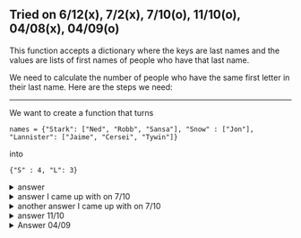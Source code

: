 Tried on 6/12(x), 7/2(x), 7/10(o), 11/10(o), 04/08(x), 04/09(o)
---

This function accepts a dictionary where the keys are last names and the values are lists of first names of people who have that last name. 

We need to calculate the number of people who have the same first letter in their last name. Here are the steps we need:

---

We want to create a function that turns
```
names = {"Stark": ["Ned", "Robb", "Sansa"], "Snow" : ["Jon"], "Lannister": ["Jaime", "Cersei", "Tywin"]}
```
into
```
{"S" : 4, "L": 3}
```



<details>
  <summary>answer</summary>
  
  ```py
  def count(dic):
      
      #we need to create an empty dictionary
      emp = {}
      
      for key in dic.keys():
          if key[0] not in emp.keys():
              emp[key[0]] = 0
          emp[key[0]] += len(dic[key])
      return emp
  
  ```
</details>

<details>
  <summary>answer I came up with on 7/10</summary>
  
  ```py
  def count(s):
      dic = {}
      for key,value in s.items():
          dic.setdefault(key[0],0)
          if key[0] in dic:
              dic[key[0]] += len(value)

      return dic
  ```
</details>

<details>
  <summary>another answer I came up with on 7/10</summary>
  
  ```py
  def count(s):
      dic = {}
      for key,value in s.items():
          if key[0] not in dic:
              dic.setdefault(key[0],len(value))
          else:
              dic[key[0]] += len(value)
      return dic
  ```
</details>

<details>
  <summary>answer 11/10</summary>
  
  ```py
  names = {"Stark": ["Ned", "Robb", "Sansa"], "Snow" : ["Jon"], "Lannister": ["Jaime", "Cersei", "Tywin"]}

  def count(s):
      dict1 = {}

      for k,v in s.items():
          alphabets = k[0]
          if alphabets not in list(dict1.keys()):
              dict1[alphabets] = 0
          if alphabets in list(dict1.keys()):
              dict1[alphabets] += len(s[k])

      return dict1

  print(count(names))
  ```
  
</details>


<details>

  <summary>Answer 04/09</summary>
  
  ```py
  def count(dic):
      """ Instruction
      1. create a new dictionary 'newdic' because we can't modify keys in the existing 'dic'. 
      2. iterate through the 'dic',
          a. create a variable 'first_capital_char' that stores the first capical letter of each keys
          b. if the varible doesn't exist in the new dictionary, 
             set length of the corresponding value in the 'dic' as the value. 
          c. if the variable exists in the new dictionary, 
             add the length of the corresponding value in the 'dic' to the value of 'newdic'.
      3. return 'newdic'
      """

      newdic = {}

      for key, value in dic.items():
          first_capital_char = key[0].upper()
          if first_capital_char not in newdic:
              newdic[first_capital_char] = len(value)
          else:
              newdic[first_capital_char] += len(value)

      return newdic
  ```
</details>
